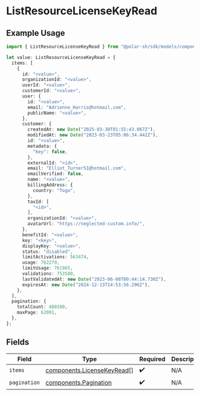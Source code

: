 # ListResourceLicenseKeyRead

## Example Usage

```typescript
import { ListResourceLicenseKeyRead } from "@polar-sh/sdk/models/components/listresourcelicensekeyread.js";

let value: ListResourceLicenseKeyRead = {
  items: [
    {
      id: "<value>",
      organizationId: "<value>",
      userId: "<value>",
      customerId: "<value>",
      user: {
        id: "<value>",
        email: "Adrienne_Harris@hotmail.com",
        publicName: "<value>",
      },
      customer: {
        createdAt: new Date("2025-03-30T01:55:43.067Z"),
        modifiedAt: new Date("2023-03-23T05:06:34.442Z"),
        id: "<value>",
        metadata: {
          "key": false,
        },
        externalId: "<id>",
        email: "Elliot_Turner51@hotmail.com",
        emailVerified: false,
        name: "<value>",
        billingAddress: {
          country: "Togo",
        },
        taxId: [
          "<id>",
        ],
        organizationId: "<value>",
        avatarUrl: "https://neglected-custom.info/",
      },
      benefitId: "<value>",
      key: "<key>",
      displayKey: "<value>",
      status: "disabled",
      limitActivations: 563474,
      usage: 762279,
      limitUsage: 761965,
      validations: 753580,
      lastValidatedAt: new Date("2023-06-08T00:44:14.730Z"),
      expiresAt: new Date("2024-12-13T14:53:56.296Z"),
    },
  ],
  pagination: {
    totalCount: 480180,
    maxPage: 62091,
  },
};
```

## Fields

| Field                                                                    | Type                                                                     | Required                                                                 | Description                                                              |
| ------------------------------------------------------------------------ | ------------------------------------------------------------------------ | ------------------------------------------------------------------------ | ------------------------------------------------------------------------ |
| `items`                                                                  | [components.LicenseKeyRead](../../models/components/licensekeyread.md)[] | :heavy_check_mark:                                                       | N/A                                                                      |
| `pagination`                                                             | [components.Pagination](../../models/components/pagination.md)           | :heavy_check_mark:                                                       | N/A                                                                      |